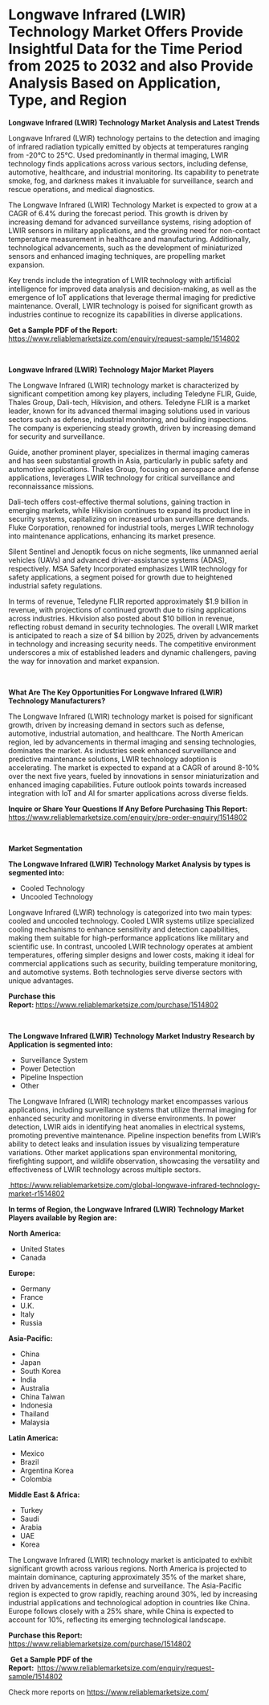 <p><h1>Longwave Infrared (LWIR) Technology Market Offers Provide Insightful Data for the Time Period from 2025 to 2032 and also Provide Analysis Based on Application, Type, and Region</h1></p><p><strong>Longwave Infrared (LWIR) Technology Market Analysis and Latest Trends</strong></p>
<p><p>Longwave Infrared (LWIR) technology pertains to the detection and imaging of infrared radiation typically emitted by objects at temperatures ranging from -20°C to 25°C. Used predominantly in thermal imaging, LWIR technology finds applications across various sectors, including defense, automotive, healthcare, and industrial monitoring. Its capability to penetrate smoke, fog, and darkness makes it invaluable for surveillance, search and rescue operations, and medical diagnostics.</p><p>The Longwave Infrared (LWIR) Technology Market is expected to grow at a CAGR of 6.4% during the forecast period. This growth is driven by increasing demand for advanced surveillance systems, rising adoption of LWIR sensors in military applications, and the growing need for non-contact temperature measurement in healthcare and manufacturing. Additionally, technological advancements, such as the development of miniaturized sensors and enhanced imaging techniques, are propelling market expansion.</p><p>Key trends include the integration of LWIR technology with artificial intelligence for improved data analysis and decision-making, as well as the emergence of IoT applications that leverage thermal imaging for predictive maintenance. Overall, LWIR technology is poised for significant growth as industries continue to recognize its capabilities in diverse applications.</p></p>
<p><strong>Get a Sample PDF of the Report:&nbsp;</strong> <a href="https://www.reliablemarketsize.com/enquiry/request-sample/1514802?utm_campaign=2520&utm_medium=2&utm_source=Github&utm_content=ia&utm_term=11032025&utm_id=longwave-infrared-lwir-technology">https://www.reliablemarketsize.com/enquiry/request-sample/1514802</a></p>
<p>&nbsp;</p>
<p><strong>Longwave Infrared (LWIR) Technology Major Market Players</strong></p>
<p><p>The Longwave Infrared (LWIR) technology market is characterized by significant competition among key players, including Teledyne FLIR, Guide, Thales Group, Dali-tech, Hikvision, and others. Teledyne FLIR is a market leader, known for its advanced thermal imaging solutions used in various sectors such as defense, industrial monitoring, and building inspections. The company is experiencing steady growth, driven by increasing demand for security and surveillance.</p><p>Guide, another prominent player, specializes in thermal imaging cameras and has seen substantial growth in Asia, particularly in public safety and automotive applications. Thales Group, focusing on aerospace and defense applications, leverages LWIR technology for critical surveillance and reconnaissance missions.</p><p>Dali-tech offers cost-effective thermal solutions, gaining traction in emerging markets, while Hikvision continues to expand its product line in security systems, capitalizing on increased urban surveillance demands. Fluke Corporation, renowned for industrial tools, merges LWIR technology into maintenance applications, enhancing its market presence.</p><p>Silent Sentinel and Jenoptik focus on niche segments, like unmanned aerial vehicles (UAVs) and advanced driver-assistance systems (ADAS), respectively. MSA Safety Incorporated emphasizes LWIR technology for safety applications, a segment poised for growth due to heightened industrial safety regulations.</p><p>In terms of revenue, Teledyne FLIR reported approximately $1.9 billion in revenue, with projections of continued growth due to rising applications across industries. Hikvision also posted about $10 billion in revenue, reflecting robust demand in security technologies. The overall LWIR market is anticipated to reach a size of $4 billion by 2025, driven by advancements in technology and increasing security needs. The competitive environment underscores a mix of established leaders and dynamic challengers, paving the way for innovation and market expansion.</p></p>
<p>&nbsp;</p>
<p><strong>What Are The Key Opportunities For Longwave Infrared (LWIR) Technology Manufacturers?</strong></p>
<p><p>The Longwave Infrared (LWIR) technology market is poised for significant growth, driven by increasing demand in sectors such as defense, automotive, industrial automation, and healthcare. The North American region, led by advancements in thermal imaging and sensing technologies, dominates the market. As industries seek enhanced surveillance and predictive maintenance solutions, LWIR technology adoption is accelerating. The market is expected to expand at a CAGR of around 8-10% over the next five years, fueled by innovations in sensor miniaturization and enhanced imaging capabilities. Future outlook points towards increased integration with IoT and AI for smarter applications across diverse fields.</p></p>
<p><strong>Inquire or Share Your Questions If Any Before Purchasing This Report:</strong> <a href="https://www.reliablemarketsize.com/enquiry/pre-order-enquiry/1514802?utm_campaign=2520&utm_medium=2&utm_source=Github&utm_content=ia&utm_term=11032025&utm_id=longwave-infrared-lwir-technology">https://www.reliablemarketsize.com/enquiry/pre-order-enquiry/1514802</a></p>
<p>&nbsp;</p>
<p><strong>Market Segmentation</strong></p>
<p><strong>The Longwave Infrared (LWIR) Technology Market Analysis by types is segmented into:</strong></p>
<p><ul><li>Cooled Technology</li><li>Uncooled Technology</li></ul></p>
<p><p>Longwave Infrared (LWIR) technology is categorized into two main types: cooled and uncooled technology. Cooled LWIR systems utilize specialized cooling mechanisms to enhance sensitivity and detection capabilities, making them suitable for high-performance applications like military and scientific use. In contrast, uncooled LWIR technology operates at ambient temperatures, offering simpler designs and lower costs, making it ideal for commercial applications such as security, building temperature monitoring, and automotive systems. Both technologies serve diverse sectors with unique advantages.</p></p>
<p><strong>Purchase this Report:&nbsp;</strong><a href="https://www.reliablemarketsize.com/purchase/1514802?utm_campaign=2520&utm_medium=2&utm_source=Github&utm_content=ia&utm_term=11032025&utm_id=longwave-infrared-lwir-technology">https://www.reliablemarketsize.com/purchase/1514802</a></p>
<p>&nbsp;</p>
<p><strong>The Longwave Infrared (LWIR) Technology Market Industry Research by Application is segmented into:</strong></p>
<p><ul><li>Surveillance System</li><li>Power Detection</li><li>Pipeline Inspection</li><li>Other</li></ul></p>
<p><p>The Longwave Infrared (LWIR) technology market encompasses various applications, including surveillance systems that utilize thermal imaging for enhanced security and monitoring in diverse environments. In power detection, LWIR aids in identifying heat anomalies in electrical systems, promoting preventive maintenance. Pipeline inspection benefits from LWIR’s ability to detect leaks and insulation issues by visualizing temperature variations. Other market applications span environmental monitoring, firefighting support, and wildlife observation, showcasing the versatility and effectiveness of LWIR technology across multiple sectors.</p></p>
<p><a href="https://www.reliablemarketsize.com/global-longwave-infrared-technology-market-r1514802?utm_campaign=2520&utm_medium=2&utm_source=Github&utm_content=ia&utm_term=11032025&utm_id=longwave-infrared-lwir-technology">&nbsp;https://www.reliablemarketsize.com/global-longwave-infrared-technology-market-r1514802</a></p>
<p><strong>In terms of Region, the Longwave Infrared (LWIR) Technology Market Players available by Region are:</strong></p>
<p>
    <p> <strong> North America: </strong>
        <ul>
            <li>United States</li>
            <li>Canada</li>
        </ul>
        </p> 
    <p> <strong> Europe: </strong>
        <ul>
            <li>Germany</li>
            <li>France</li>
            <li>U.K.</li>
            <li>Italy</li>
            <li>Russia</li>
        </ul>
        </p> 
    <p> <strong> Asia-Pacific: </strong>
        <ul>
            <li>China</li>
            <li>Japan</li>
            <li>South Korea</li>
            <li>India</li>
            <li>Australia</li>
            <li>China Taiwan</li>
            <li>Indonesia</li>
            <li>Thailand</li>
            <li>Malaysia</li>
        </ul>
        </p> 
    <p> <strong> Latin America: </strong>
        <ul>
            <li>Mexico</li>
            <li>Brazil</li>
            <li>Argentina Korea</li>
            <li>Colombia</li>
        </ul>
        </p> 
    <p> <strong> Middle East & Africa: </strong>
        <ul>
            <li>Turkey</li>
            <li>Saudi</li>
            <li>Arabia</li>
            <li>UAE</li>
            <li>Korea</li>
        </ul>
    </p>
    </p>
<p><p>The Longwave Infrared (LWIR) technology market is anticipated to exhibit significant growth across various regions. North America is projected to maintain dominance, capturing approximately 35% of the market share, driven by advancements in defense and surveillance. The Asia-Pacific region is expected to grow rapidly, reaching around 30%, led by increasing industrial applications and technological adoption in countries like China. Europe follows closely with a 25% share, while China is expected to account for 10%, reflecting its emerging technological landscape.</p></p>
<p><strong>Purchase this Report: </strong><a href="https://www.reliablemarketsize.com/purchase/1514802?utm_campaign=2520&utm_medium=2&utm_source=Github&utm_content=ia&utm_term=11032025&utm_id=longwave-infrared-lwir-technology">https://www.reliablemarketsize.com/purchase/1514802</a></p>
<p>&nbsp;<strong>Get a Sample PDF of the Report:&nbsp;&nbsp;</strong><a href="https://www.reliablemarketsize.com/enquiry/request-sample/1514802?utm_campaign=2520&utm_medium=2&utm_source=Github&utm_content=ia&utm_term=11032025&utm_id=longwave-infrared-lwir-technology">https://www.reliablemarketsize.com/enquiry/request-sample/1514802</a></p>
<p><strong></strong></p>
<p>Check more reports on <a href="https://www.reliablemarketsize.com/?utm_campaign=2520&utm_medium=2&utm_source=Github&utm_content=ia&utm_term=11032025&utm_id=longwave-infrared-lwir-technology">https://www.reliablemarketsize.com/</a></p>